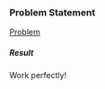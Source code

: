 <h3>Problem Statement</h3>

<a href="https://www.hackerrank.com/challenges/swap-case">Problem</a>

<h5>Result</h5>

Work perfectly!